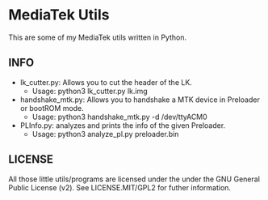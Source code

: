 # MediaTek Utils
This are some of my MediaTek utils written in Python.

## INFO
- lk_cutter.py: Allows you to cut the header of the LK.
    - Usage: python3 lk_cutter.py lk.img
- handshake_mtk.py: Allows you to handshake a MTK device in Preloader or bootROM mode.
    - Usage: python3 handshake_mtk.py -d /dev/ttyACM0
- PLInfo.py: analyzes and prints the info of the given Preloader.
    - Usage: python3 analyze_pl.py preloader.bin

## LICENSE
All those little utils/programs are licensed under the under the GNU General Public License (v2). See LICENSE.MIT/GPL2 for futher information.
